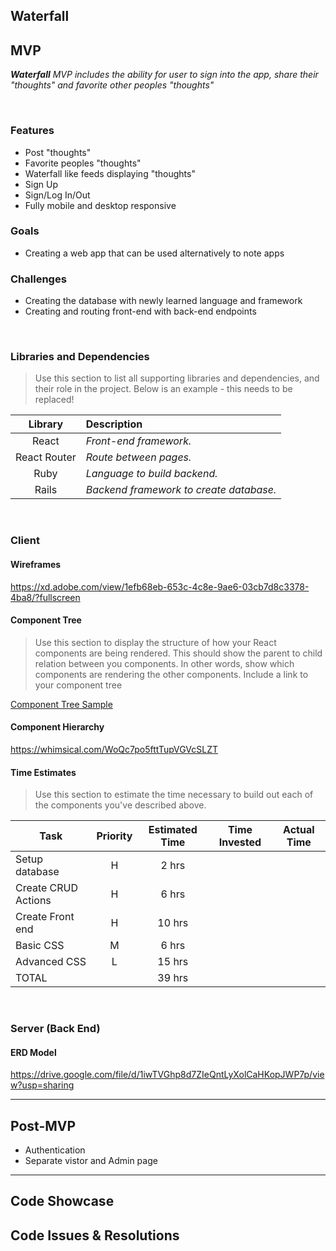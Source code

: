 ## Waterfall

## MVP

_**Waterfall** MVP includes the ability for user to sign into the app, share their "thoughts" and favorite other peoples "thoughts"_

<br>

### Features

- Post "thoughts"
- Favorite peoples "thoughts"
- Waterfall like feeds displaying "thoughts"
- Sign Up
- Sign/Log In/Out
- Fully mobile and desktop responsive 

### Goals

- Creating a web app that can be used alternatively to note apps

### Challenges

- Creating the database with newly learned language and framework
- Creating and routing front-end with back-end endpoints

<br>

### Libraries and Dependencies

> Use this section to list all supporting libraries and dependencies, and their role in the project. Below is an example - this needs to be replaced!

|     Library      | Description                                |
| :--------------: | :----------------------------------------- |
|      React       | _Front-end framework._ |
|   React Router   | _Route between pages._ |
| Ruby | _Language to build backend._ |
|     Rails      | _Backend framework to create database._ |

<br>

### Client

#### Wireframes

https://xd.adobe.com/view/1efb68eb-653c-4c8e-9ae6-03cb7d8c3378-4ba8/?fullscreen

#### Component Tree

> Use this section to display the structure of how your React components are being rendered. This should show the parent to child relation between you components. In other words, show which components are rendering the other components. Include a link to your component tree

[Component Tree Sample](https://gist.git.generalassemb.ly/davidtwhitlatch/414107e2560ae0bb65e233570f2fe056#file-component-tree-png)

#### Component Hierarchy

https://whimsical.com/WoQc7po5fttTupVGVcSLZT

#### Time Estimates

> Use this section to estimate the time necessary to build out each of the components you've described above.

| Task                | Priority | Estimated Time | Time Invested | Actual Time |
| ------------------- | :------: | :------------: | :-----------: | :---------: |
| Setup database    |    H     |     2 hrs      |          |        |
| Create CRUD Actions |    H     |     6 hrs      |         |          |
| Create Front end |    H     |     10 hrs      |         |          |
| Basic CSS |    M     |     6 hrs      |         |          |
| Advanced CSS |    L     |     15 hrs      |         |          |
| TOTAL               |          |     39 hrs      |          |          |

<br>

### Server (Back End)

#### ERD Model

https://drive.google.com/file/d/1iwTVGhp8d7ZIeQntLyXolCaHKopJWP7p/view?usp=sharing
<br>

***

## Post-MVP
- Authentication
- Separate vistor and Admin page
***

## Code Showcase

## Code Issues & Resolutions
